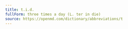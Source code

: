 ```yaml
---
title: t.i.d.
fullForm: three times a day (L. ter in die)
source: https://openmd.com/dictionary/abbreviations/t
---
```

